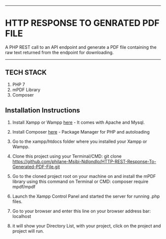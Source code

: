 ___
# HTTP RESPONSE TO GENRATED PDF FILE

A PHP REST call to an API endpoint and generate a PDF file
containing the raw text returned from the endpoint for downloading.

___

## TECH STACK

1. PHP 7
2. mPDF Library
3. Composer

## Installation Instructions

1. Install Xampp or Wampp [here](https://www.apachefriends.org/index.html) - It comes with Apache and Mysql.

2. Install Composer [here](https://getcomposer.org/) - Package Manager for PHP and autoloading

3. Go to the xampp/htdocs folder where you installed your Xampp or Wampp.

4. Clone this project using your Terminal/CMD: git clone https://github.com/philane-Msibi-Ndlondlo/HTTP-REST-Response-To-Generated-PDF-File.git

5. Go to the cloned project root on your machine on and install the mPDF library using this command on Terminal or CMD: composer require mpdf/mpdf

6. Launch the Xampp Control Panel and started the server for running .php files.

7. Go to your browser and enter this line on your browser address bar: localhost

8. it will show your Directory List, with your project, click on the project and project will run.

